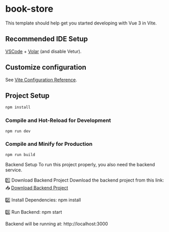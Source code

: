 # book-store

This template should help get you started developing with Vue 3 in Vite.

## Recommended IDE Setup

[VSCode](https://code.visualstudio.com/) + [Volar](https://marketplace.visualstudio.com/items?itemName=Vue.volar) (and disable Vetur).

## Customize configuration

See [Vite Configuration Reference](https://vite.dev/config/).

## Project Setup

```sh
npm install
```

### Compile and Hot-Reload for Development

```sh
npm run dev
```

### Compile and Minify for Production

```sh
npm run build
```

Backend Setup
To run this project properly, you also need the backend service.

1️⃣ Download Backend Project
Download the backend project from this link:
📥 [Download Backend Project](https://drive.google.com/drive/folders/1f_XAPcNF0KR6ek3P20_22m_R8kVjVct7?usp=drive_link)

2️⃣ Install Dependencies: 
npm install

3️⃣ Run Backend: 
npm start

Backend will be running at: 
http://localhost:3000